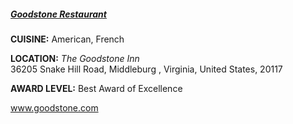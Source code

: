 <h5><a href="//www.goodstone.com" target="_blank">Goodstone Restaurant</a></h5>

**CUISINE:** American, French

**LOCATION:** *The Goodstone Inn*<br>
36205 Snake Hill Road, Middleburg , Virginia, United States, 20117

**AWARD LEVEL:** Best Award of Excellence

<a href="//www.goodstone.com" target="_blank">www.goodstone.com</a>
